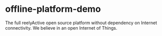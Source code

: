 # offline-platform-demo
The full reelyActive open source platform without dependency on Internet connectivity.  We believe in an open Internet of Things.
